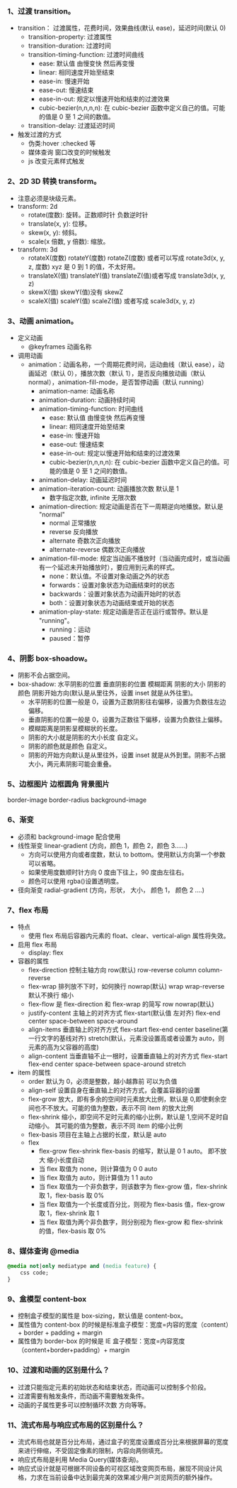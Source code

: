 ### 1、过渡 transition。

- transition： 过渡属性，花费时间，效果曲线(默认 ease)，延迟时间(默认 0)
  - transition-property: 过渡属性
  - transition-duration: 过渡时间
  - transition-timing-function: 过渡时间曲线
    - ease: 默认值 由慢变快 然后再变慢
    - linear: 相同速度开始至结束
    - ease-in: 慢速开始
    - ease-out: 慢速结束
    - ease-in-out: 规定以慢速开始和结束的过渡效果
    - cubic-bezier(n,n,n,n): 在 cubic-bezier 函数中定义自己的值。可能的值是 0 至 1 之间的数值。
  - transition-delay: 过渡延迟时间
- 触发过渡的方式
  - 伪类:hover :checked 等
  - 媒体查询 窗口改变的时候触发
  - js 改变元素样式触发

### 2、2D 3D 转换 transform。

- 注意必须是块级元素。
- transform: 2d
  - rotate(度数): 旋转。正数顺时针 负数逆时针
  - translate(x, y): 位移。
  - skew(x, y): 倾斜。
  - scale(x 倍数, y 倍数): 缩放。
- transform: 3d
  - rotateX(度数) rotateY(度数) rotateZ(度数) 或者可以写成 rotate3d(x, y, z, 度数) xyz 是 0 到 1 的值，不太好用。
  - translateX(值) translateY(值) translateZ(值)或者写成 translate3d(x, y, z)
  - skewX(值) skewY(值)没有 skewZ
  - scaleX(值) scaleY(值) scaleZ(值) 或者写成 scale3d(x, y, z)

### 3、动画 animation。

- 定义动画
  - @keyframes 动画名称
- 调用动画
  - animation：动画名称，一个周期花费时间，运动曲线（默认 ease），动画延迟（默认 0），播放次数（默认 1），是否反向播放动画（默认 normal），animation-fill-mode，是否暂停动画（默认 running）
    - animation-name: 动画名称
    - animation-duration: 动画持续时间
    - animation-timing-function: 时间曲线
      - ease: 默认值 由慢变快 然后再变慢
      - linear: 相同速度开始至结束
      - ease-in: 慢速开始
      - ease-out: 慢速结束
      - ease-in-out: 规定以慢速开始和结束的过渡效果
      - cubic-bezier(n,n,n,n): 在 cubic-bezier 函数中定义自己的值。可能的值是 0 至 1 之间的数值。
    - animation-delay: 动画延迟时间
    - animation-iteration-count: 动画播放次数 默认是 1
      - 数字指定次数, infinite 无限次数
    - animation-direction: 规定动画是否在下一周期逆向地播放。默认是 "normal"
      - normal 正常播放
      - reverse 反向播放
      - alternate 奇数次正向播放
      - alternate-reverse 偶数次正向播放
    - animation-fill-mode: 规定当动画不播放时（当动画完成时，或当动画有一个延迟未开始播放时），要应用到元素的样式。
      - none：默认值。不设置对象动画之外的状态
      - forwards：设置对象状态为动画结束时的状态
      - backwards：设置对象状态为动画开始时的状态
      - both：设置对象状态为动画结束或开始的状态
    - animation-play-state: 规定动画是否正在运行或暂停。默认是 "running"。
      - running：运动
      - paused：暂停

### 4、阴影 box-shoadow。

- 阴影不会占据空间。
- box-shadow: 水平阴影的位置 垂直阴影的位置 模糊距离 阴影的大小 阴影的颜色 阴影开始方向(默认是从里往外，设置 inset 就是从外往里)。
  - 水平阴影的位置一般是 0，设置为正数阴影往右偏移，设置为负数往左边偏移。
  - 垂直阴影的位置一般是 0，设置为正数往下偏移，设置为负数往上偏移。
  - 模糊距离是阴影呈模糊状的长度。
  - 阴影的大小就是阴影的大小长度 自定义。
  - 阴影的颜色就是颜色 自定义。
  - 阴影的开始方向默认是从里往外，设置 inset 就是从外到里。阴影不占据大小，两元素阴影可能会重叠。

### 5、边框图片 边框圆角 背景图片

border-image border-radius background-image

### 6、渐变

- 必须和 background-image 配合使用
- 线性渐变 linear-gradient (方向，颜色 1，颜色 2，颜色 3......)
  - 方向可以使用方向或者度数，默认 to bottom。使用默认方向第一个参数可以省略。
  - 如果使用度数顺时针方向 0 度由下往上，90 度由左往右。
  - 颜色可以使用 rgba()设置透明度。
- 径向渐变 radial-gradient (方向，形状， 大小， 颜色 1， 颜色 2 ....)

### 7、flex 布局

- 特点
  - 使用 flex 布局后容器内元素的 float、clear、vertical-align 属性将失效。
- 启用 flex 布局
  - display: flex
- 容器的属性
  - flex-direction
    控制主轴方向 row(默认) row-reverse column column-reverse
  - flex-wrap
    排列放不下时，如何换行 nowrap(默认) wrap wrap-reverse 默认不换行 缩小
  - flex-flow
    是 flex-direction 和 flex-wrap 的简写 row nowrap(默认)
  - justify-content
    主轴上的对齐方式 flex-start(默认值 左对齐) flex-end center space-between space-around
  - align-items
    垂直轴上的对齐方式 flex-start flex-end center baseline(第一行文字的基线对齐) stretch(默认，元素没设置高或者设置为 auto，则元素的高为父容器的高度)
  - align-content
    当垂直轴不止一根时，设置垂直轴上的对齐方式 flex-start flex-end center space-between space-around stretch
- item 的属性
  - order
    默认为 0，必须是整数，越小越靠前 可以为负值
  - align-self
    设置自身在垂直轴上的对齐方式，会覆盖容器的设置
  - flex-grow
    放大，即有多余的空间时元素放大比例，默认是 0,即使剩余空间也不不放大。可能的值为整数，表示不同 item 的放大比例
  - flex-shrink
    缩小，即空间不足时元素的缩小比例，默认是 1,空间不足时自动缩小。 其可能的值为整数，表示不同 item 的缩小比例
  - flex-basis
    项目在主轴上占据的长度，默认是 auto
  - flex
    - flex-grow flex-shrink flex-basis 的缩写，默认是 0 1 auto。 即不放大 缩小长度自动
    - 当 flex 取值为 none，则计算值为 0 0 auto
    - 当 flex 取值为 auto，则计算值为 1 1 auto
    - 当 flex 取值为一个非负数字，则该数字为 flex-grow 值，flex-shrink 取 1，flex-basis 取 0%
    - 当 flex 取值为一个长度或百分比，则视为 flex-basis 值，flex-grow 取 1，flex-shrink 取 1
    - 当 flex 取值为两个非负数字，则分别视为 flex-grow 和 flex-shrink 的值，flex-basis 取 0%

### 8、媒体查询 @media

```css
@media not|only mediatype and (media feature) {
    css code;
}
```

### 9、盒模型 content-box

- 控制盒子模型的属性是 box-sizing，默认值是 content-box。
- 属性值为 content-box 的时候是标准盒子模型：宽度=内容的宽度（content）+ border + padding + margin
- 属性值为 border-box 的时候是 IE 盒子模型：宽度=内容宽度（content+border+padding）+ margin

### 10、过渡和动画的区别是什么？

- 过渡只能指定元素的初始状态和结束状态，而动画可以控制多个阶段。
- 过渡需要有触发条件，而动画不需要触发条件。
- 动画的子属性更多可以控制循环次数 方向等等。

### 11、流式布局与响应式布局的区别是什么？

- 流式布局也就是百分比布局，通过盒子的宽度设置成百分比来根据屏幕的宽度来进行伸缩，不受固定像素的限制，内容向两侧填充。
- 响应式布局是利用 Media Query(媒体查询)。
- 响应式设计就是可根据不同设备的可视区域改变网页布局，展现不同设计风格，力求在当前设备中达到最完美的效果减少用户浏览网页的额外操作。
